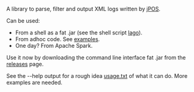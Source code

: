 A library to parse, filter and output XML logs written by [jPOS](http://jpos.org).

Can be used:

  * From a shell as a fat .jar (see the shell script [lago](https://github.com/binaryfoo/jpos-logs-scala/blob/master/lago)).
  * From adhoc code. See [examples](https://github.com/binaryfoo/jpos-logs-scala/tree/master/src/main/scala/io/github/binaryfoo/isotools/examples).
  * One day? From Apache Spark.

Use it now by downloading the command line interface fat .jar from the [releases](https://github.com/binaryfoo/lagotto/releases) page.

See the --help output for a rough idea [usage.txt](https://raw.githubusercontent.com/binaryfoo/lagotto/master/usage.txt) of what it can do. More examples are needed.
  
